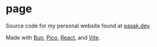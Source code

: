 # page

Source code for my personal website found at [easak.dev](https://easak.dev/).

Made with [Bun](https://bun.sh/), [Pico](https://picocss.com/), [React](https://react.dev/), and [Vite](https://vitejs.dev/).
